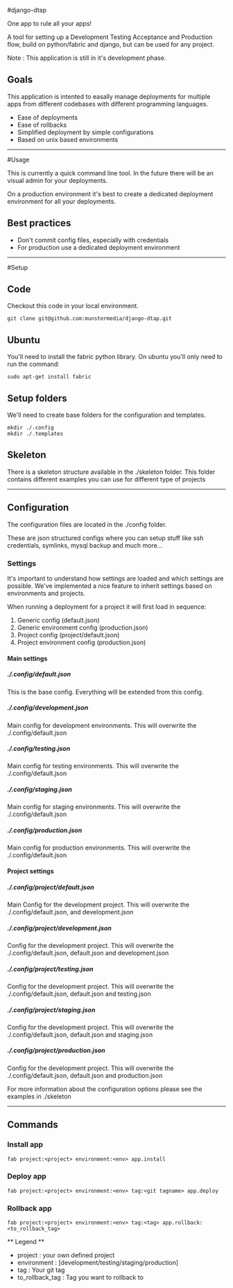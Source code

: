 #django-dtap

One app to rule all your apps!

A tool for setting up a Development Testing Acceptance and Production flow, build on python/fabric and django, but can be used for any project.

Note : This application is still in it's development phase.

## Goals

This application is intented to easally manage deployments for multiple apps from different codebases with different programming languages.

- Ease of deployments
- Ease of rollbacks
- Simplified deployment by simple configurations
- Based on unix based environments

- - -
#Usage

This is currently a quick command line tool. In the future there will be an visual admin for your deployments.

On a production environment it's best to create a dedicated deployment environment for all your deployments.

## Best practices

- Don't commit config files, especially with credentials
- For production use a dedicated deployment environment 

- - -

#Setup

## Code

Checkout this code in your local environment.

```
git clone git@github.com:munstermedia/django-dtap.git
```

## Ubuntu

You'll need to install the fabric python library. On ubuntu you'll only need to run the command:

```
sudo apt-get install fabric
```

## Setup folders
We'll need to create base folders for the configuration and templates.

```
mkdir ./.config
mkdir ./.templates
```

## Skeleton

There is a skeleton structure available in the ./skeleton folder.
This folder contains different examples you can use for different type of projects

- - -

## Configuration
The configuration files are located in the ./config folder.

These are json structured configs where you can setup stuff like ssh credentials, symlinks, mysql backup and much more...

### Settings
It's important to understand how settings are loaded and which settings are possible.
We've implemented a nice feature to inherit settings based on environments and projects.

When running a deployment for a project it will first load in sequence:

1.    Generic config (default.json)
2.    Generic environment config (production.json)
3.    Project config (project/default.json)
4.    Project environment config (production.json)

#### Main settings

##### ./.config/default.json
This is the base config. Everything will be extended from this config.

##### ./.config/development.json
Main config for development environments. 
This will overwrite the ./.config/default.json

##### ./.config/testing.json
Main config for testing environments. 
This will overwrite the ./.config/default.json

##### ./.config/staging.json
Main config for staging environments. 
This will overwrite the ./.config/default.json

##### ./.config/production.json
Main config for production environments. 
This will overwrite the ./.config/default.json

#### Project settings

##### ./.config/*project*/default.json
Main Config for the development project. 
This will overwrite the ./.config/default.json, and development.json

##### ./.config/*project*/development.json
Config for the development project. 
This will overwrite the ./.config/default.json, default.json and development.json

##### ./.config/*project*/testing.json
Config for the development project. 
This will overwrite the ./.config/default.json, default.json and testing.json

##### ./.config/*project*/staging.json
Config for the development project. 
This will overwrite the ./.config/default.json, default.json and staging.json

##### ./.config/*project*/production.json
Config for the development project. 
This will overwrite the ./.config/default.json, default.json and production.json


For more information about the configuration options please see the examples in ./skeleton

- - -

## Commands


### Install app
	
```
fab project:<project> environment:<env> app.install
```

### Deploy app

```
fab project:<project> environment:<env> tag:<git tagname> app.deploy
```


### Rollback app

```
fab project:<project> environment:<env> tag:<tag> app.rollback:<to_rollback_tag>
```

** Legend **

- project : your own defined project
- environment : [development/testing/staging/production]
- tag : Your git tag
- to_rollback_tag : Tag you want to rollback to